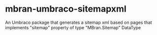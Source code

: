 # mbran-umbraco-sitemapxml
An Umbraco package that generates a sitemap xml based on pages that implements "sitemap" property of type "MBran.Sitemap" DataType
